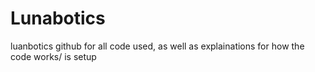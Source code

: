 # Lunabotics
luanbotics github for all code used, as well as explainations for how the code works/ is setup
